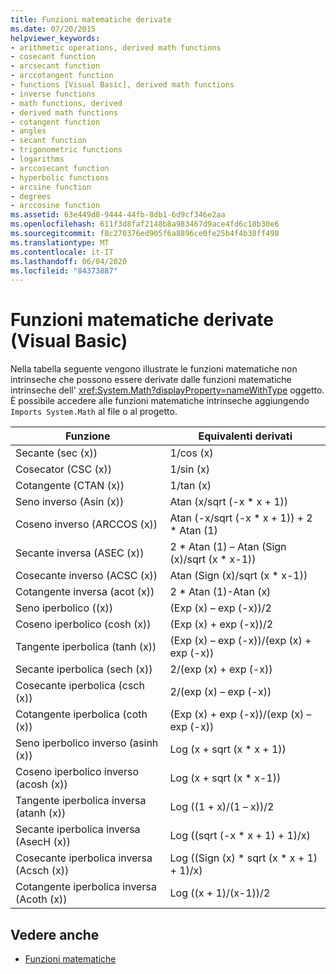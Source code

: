 ```yaml
---
title: Funzioni matematiche derivate
ms.date: 07/20/2015
helpviewer_keywords:
- arithmetic operations, derived math functions
- cosecant function
- arcsecant function
- arccotangent function
- functions [Visual Basic], derived math functions
- inverse functions
- math functions, derived
- derived math functions
- cotangent function
- angles
- secant function
- trigonometric functions
- logarithms
- arccosecant function
- hyperbolic functions
- arcsine function
- degrees
- arccosine function
ms.assetid: 63e449d8-9444-44fb-8db1-6d9cf346e2aa
ms.openlocfilehash: 611f3d8faf2148b8a983467d9ace4fd6c18b30e6
ms.sourcegitcommit: f8c270376ed905f6a8896ce0fe25b4f4b38ff498
ms.translationtype: MT
ms.contentlocale: it-IT
ms.lasthandoff: 06/04/2020
ms.locfileid: "84373887"
---
```

# <a name="derived-math-functions-visual-basic"></a>Funzioni matematiche derivate (Visual Basic)
Nella tabella seguente vengono illustrate le funzioni matematiche non intrinseche che possono essere derivate dalle funzioni matematiche intrinseche dell' <xref:System.Math?displayProperty=nameWithType> oggetto. È possibile accedere alle funzioni matematiche intrinseche aggiungendo `Imports System.Math` al file o al progetto.  
  
|Funzione|Equivalenti derivati|  
|--------------|-------------------------|  
|Secante (sec (x))|1/cos (x)|  
|Cosecator (CSC (x))|1/sin (x)|  
|Cotangente (CTAN (x))|1/tan (x)|  
|Seno inverso (Asin (x))|Atan (x/sqrt (-x * x + 1))|  
|Coseno inverso (ARCCOS (x))|Atan (-x/sqrt (-x * x + 1)) + 2 \* Atan (1)|  
|Secante inversa (ASEC (x))|2 * Atan (1) – Atan (Sign (x)/sqrt (x \* x-1))|  
|Cosecante inverso (ACSC (x))|Atan (Sign (x)/sqrt (x * x-1))|  
|Cotangente inversa (acot (x))|2 * Atan (1)-Atan (x)|  
|Seno iperbolico ((x))|(Exp (x) – exp (-x))/2|  
|Coseno iperbolico (cosh (x))|(Exp (x) + exp (-x))/2|  
|Tangente iperbolica (tanh (x))|(Exp (x) – exp (-x))/(exp (x) + exp (-x))|  
|Secante iperbolica (sech (x))|2/(exp (x) + exp (-x))|  
|Cosecante iperbolica (csch (x))|2/(exp (x) – exp (-x))|  
|Cotangente iperbolica (coth (x))|(Exp (x) + exp (-x))/(exp (x) – exp (-x))|  
|Seno iperbolico inverso (asinh (x))|Log (x + sqrt (x * x + 1))|  
|Coseno iperbolico inverso (acosh (x))|Log (x + sqrt (x * x-1))|  
|Tangente iperbolica inversa (atanh (x))|Log ((1 + x)/(1 – x))/2|  
|Secante iperbolica inversa (AsecH (x))|Log ((sqrt (-x * x + 1) + 1)/x)|  
|Cosecante iperbolica inversa (Acsch (x))|Log ((Sign (x) * sqrt (x \* x + 1) + 1)/x)|  
|Cotangente iperbolica inversa (Acoth (x))|Log ((x + 1)/(x-1))/2|  
  
## <a name="see-also"></a>Vedere anche

- [Funzioni matematiche](../functions/math-functions.md)
